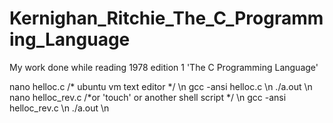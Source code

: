 # Kernighan_Ritchie_The_C_Programming_Language
My work done while reading 1978 edition 1 'The C Programming Language'

nano helloc.c /* ubuntu vm text editor */ \n
gcc -ansi helloc.c \n
./a.out \n
nano helloc_rev.c /*or 'touch' or another shell script */ \n
gcc -ansi helloc_rev.c \n
./a.out \n
